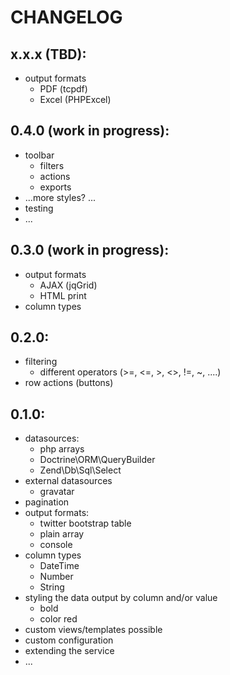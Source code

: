 # CHANGELOG

## x.x.x (TBD):
* output formats
    * PDF (tcpdf)
    * Excel (PHPExcel)
    
## 0.4.0 (work in progress):
* toolbar
    * filters
    * actions
    * exports
* ...more styles? ...
* testing
* ...

## 0.3.0 (work in progress):
* output formats
    * AJAX (jqGrid)
    * HTML print
* column types

## 0.2.0:
* filtering
    * different operators (>=, <=, >, <>, !=, ~, ....)
* row actions (buttons)

## 0.1.0:
* datasources: 
    * php arrays
    * Doctrine\ORM\QueryBuilder
    * Zend\Db\Sql\Select
* external datasources
    * gravatar
* pagination
* output formats: 
    * twitter bootstrap table
    * plain array
    * console
* column types
    * DateTime
    * Number
    * String
* styling the data output by column and/or value
    * bold
    * color red
* custom views/templates possible
* custom configuration
* extending the service
* ...
